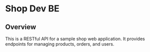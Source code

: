 # Shop Dev BE

## Overview

This is a RESTful API for a sample shop web application. It provides endpoints for managing products, orders, and users.

